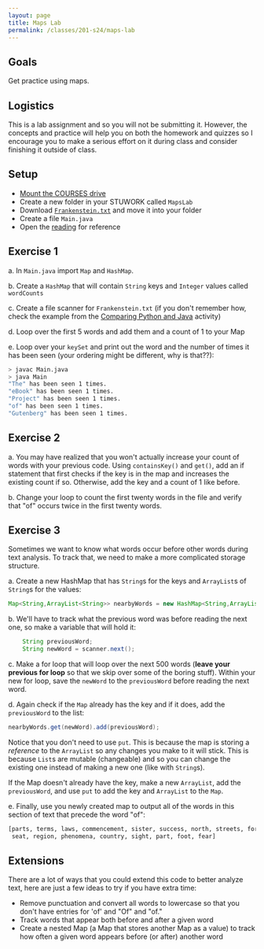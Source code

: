 ```yaml
---
layout: page
title: Maps Lab
permalink: /classes/201-s24/maps-lab
---
```


## Goals
Get practice using maps.

## Logistics
This is a lab assignment and so you will not be submitting it. However, the concepts and practice will help you on both the homework and quizzes so I encourage you to make a serious effort on it during class and consider finishing it outside of class.

## Setup
* [Mount the COURSES drive](getting-started)
* Create a new folder in your STUWORK called `MapsLab`
* Download [`Frankenstein.txt`](/classes/201-s24/Frankenstein.txt) and move it into your folder
* Create a file `Main.java`
* Open the [reading](https://moodle.carleton.edu/mod/lti/view.php?id=928121) for reference

## Exercise 1
a. In `Main.java` import `Map` and `HashMap`. 

b. Create a `HashMap` that will contain `String` keys and `Integer` values called `wordCounts`

c. Create a file scanner for `Frankenstein.txt` (if you don't remember how, check the example from the [Comparing Python and Java](java_scavenger) activity)

d. Loop over the first 5 words and add them and a count of 1 to your Map

e. Loop over your `keySet` and print out the word and the number of times it has been seen (your ordering might be different, why is that??):

```bash
> javac Main.java
> java Main
"The" has been seen 1 times.
"eBook" has been seen 1 times.
"Project" has been seen 1 times.
"of" has been seen 1 times.
"Gutenberg" has been seen 1 times.
```

## Exercise 2
a. You may have realized that you won't actually increase your count of words with your previous code. Using `containsKey()` and `get()`, add an if statement that first checks if the key is in the map and increases the existing count if so. Otherwise, add the key and a count of 1 like before.

b. Change your loop to count the first twenty words in the file and verify that "of" occurs twice in the first twenty words.

## Exercise 3
Sometimes we want to know what words occur before other words during text analysis. To track that, we need to make a more complicated storage structure.

a. Create a new HashMap that has `String`s for the keys and `ArrayList`s of `String`s for the values:

```java
Map<String,ArrayList<String>> nearbyWords = new HashMap<String,ArrayList<String>>();
```

b. We'll have to track what the previous word was before reading the next one, so make a variable that will hold it:

```java
    String previousWord;
    String newWord = scanner.next();
```

c. Make a for loop that will loop over the next 500 words (**leave your previous for loop** so that we skip over some of the boring stuff). Within your new for loop, save the `newWord` to the `previousWord` before reading the next word.

d. Again check if the `Map` already has the key and if it does, add the `previousWord` to the list:
```java
nearbyWords.get(newWord).add(previousWord);
```

Notice that you don't need to use `put`. This is because the map is storing a *reference* to the `ArrayList` so any changes you make to it will stick. This is because `List`s are mutable (changeable) and so you can change the existing one instead of making a new one (like with `String`s). 

If the Map doesn't already have the key, make a new `ArrayList`, add the `previousWord`, and use `put` to add the key and `ArrayList` to the `Map`.

e. Finally, use you newly created map to output all of the words in this section of text that precede the word "of":

```bash
[parts, terms, laws, commencement, sister, success, north, streets, foretaste, wind,
 seat, region, phenomena, country, sight, part, foot, fear]
```

## Extensions
There are a lot of ways that you could extend this code to better analyze text, here are just a few ideas to try if you have extra time:
* Remove punctuation and convert all words to lowercase so that you don't have entries for 'of' and "Of" and "of."
* Track words that appear both before and after a given word
* Create a nested Map (a Map that stores another Map as a value) to track how often a given word appears before (or after) another word